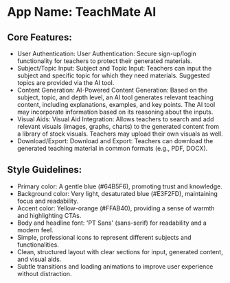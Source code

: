 # **App Name**: TeachMate AI

## Core Features:

- User Authentication: User Authentication: Secure sign-up/login functionality for teachers to protect their generated materials.
- Subject/Topic Input: Subject and Topic Input: Teachers can input the subject and specific topic for which they need materials. Suggested topics are provided via the AI tool.
- Content Generation: AI-Powered Content Generation: Based on the subject, topic, and depth level, an AI tool generates relevant teaching content, including explanations, examples, and key points. The AI tool may incorporate information based on its reasoning about the inputs.
- Visual Aids: Visual Aid Integration: Allows teachers to search and add relevant visuals (images, graphs, charts) to the generated content from a library of stock visuals. Teachers may upload their own visuals as well.
- Download/Export: Download and Export: Teachers can download the generated teaching material in common formats (e.g., PDF, DOCX).

## Style Guidelines:

- Primary color: A gentle blue (#64B5F6), promoting trust and knowledge.
- Background color: Very light, desaturated blue (#E3F2FD), maintaining focus and readability.
- Accent color: Yellow-orange (#FFAB40), providing a sense of warmth and highlighting CTAs.
- Body and headline font: 'PT Sans' (sans-serif) for readability and a modern feel.
- Simple, professional icons to represent different subjects and functionalities.
- Clean, structured layout with clear sections for input, generated content, and visual aids.
- Subtle transitions and loading animations to improve user experience without distraction.